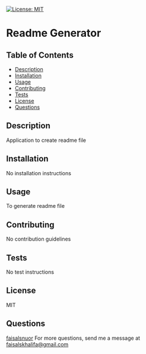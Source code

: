 [![License: MIT](https://img.shields.io/badge/License-MIT-yellow.svg)](https://opensource.org/licenses/MIT)
# Readme Generator 
## Table of Contents
- [Description](#description)
- [Installation](#installation)
- [Usage](#usage)
- [Contributing](#contributing)
- [Tests](#tests)
- [License](#license)
- [Questions](#questions)
## Description
Application to create readme file 
## Installation
No installation instructions
## Usage
To generate readme file
## Contributing
No contribution guidelines
## Tests
No test instructions
## License
MIT
## Questions
[faisalsnuor](https://github.com/faisalsnuor)
 For more questions, send me a message at faisalskhalifa@gmail.com 